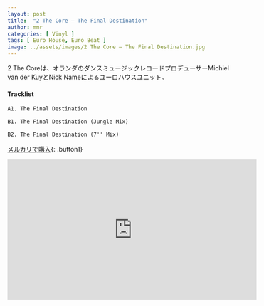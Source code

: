 ```yaml
---
layout: post
title:  "2 The Core – The Final Destination"
author: mmr
categories: [ Vinyl ]
tags: [ Euro House, Euro Beat ]
image: ../assets/images/2 The Core – The Final Destination.jpg
---
```


2 The Coreは、オランダのダンスミュージックレコードプロデューサーMichiel van der KuyとNick Nameによるユーロハウスユニット。

#### Tracklist
```md
A1. The Final Destination

B1. The Final Destination (Jungle Mix)

B2. The Final Destination (7'' Mix)
```

[メルカリで購入](https://jp.mercari.com/item/m19666571789?afid=6142608987){: .button1}

<iframe width="560" height="315" src="https://www.youtube.com/embed/AXpgTqtGrCA?si=j_EPh1qeIAKqG7hG" title="YouTube video player" frameborder="0" allow="accelerometer; autoplay; clipboard-write; encrypted-media; gyroscope; picture-in-picture; web-share" referrerpolicy="strict-origin-when-cross-origin" allowfullscreen></iframe>